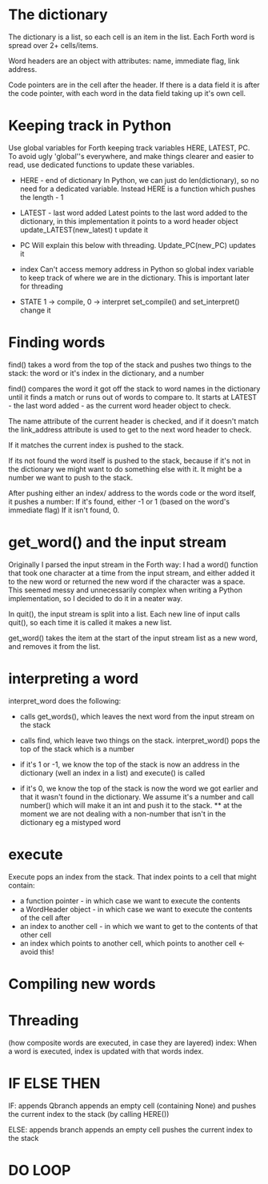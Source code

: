 # The dictionary
The dictionary is a list, so each cell is an item in the list. Each Forth word is spread over 2+ cells/items.

Word headers are an object with attributes: name, immediate flag, link address.

Code pointers are in the cell after the header.  If there is a data field it is after the code pointer, with each word in the data field taking up it's own cell.

# Keeping track in Python
Use global variables for Forth keeping track variables HERE, LATEST, PC.  
To avoid ugly 'global''s everywhere, and make things clearer and easier to read, use dedicated functions to update these variables.

* HERE - end of dictionary
In Python, we can just do len(dictionary), so no need for a dedicated variable.  Instead HERE is a function which pushes the length - 1

* LATEST - last word added
Latest points to the last word added to the dictionary, in this implementation it points to a word header object
update_LATEST(new_latest) t update it

* PC
Will explain this below with threading.
Update_PC(new_PC) updates it

* index
Can't access memory address in Python so global index variable to keep track of where we are in the dictionary.  This is important later for threading

* STATE
1 -> compile, 0 -> interpret
set_compile() and set_interpret() change it

# Finding words
find() takes a word from the top of the stack and pushes two things to the stack: the word or it's index in the dictionary, and a number

find() compares the word it got off the stack to word names in the dictionary until it finds a match or runs out of words to compare to. It starts at LATEST - the last word added - as the current word header object to check.  

The name attribute of the current header is checked, and if it doesn't match the link_address attribute is used to get to the next word header to check.

If it matches the current index is pushed to the stack.

If its not found the word itself is pushed to the stack, because if it's not in the dictionary we might want to do something else with it.  It might be a number we want to push to the stack.

After pushing either an index/ address to the words code or the word itself, it pushes a number:
If it's found, either -1 or 1 (based on the word's immediate flag)
If it isn't found, 0.

# get_word() and the input stream

Originally I parsed the input stream in the Forth way: I had a word() function that took one character at a time from the input stream, and either added it to the new word or returned the new word if the character was a space.  This seemed messy and unnecessarily complex when writing a Python implementation, so I decided to do it in a neater way.  

In quit(), the input stream is split into a list.  Each new line of input calls quit(), so each time it is called it makes a new list.

get_word() takes the item at the start of the input stream list as a new word, and removes it from the list.


# interpreting a word

interpret_word does the following:

* calls get_words(), which leaves the next word from the input stream on the stack

* calls find, which leave two things on the stack.  interpret_word() pops the top of the stack which is a number

- if it's 1 or -1, we know the top of the stack is now an address in the dictionary (well an index in a list) and execute() is called

- if it's 0, we know the top of the stack is now the word we got earlier and that it wasn't found in the dictionary. We assume it's a number and call number() which will make it an int and push it to the stack.  ** at the moment we are not dealing with a non-number that isn't in the dictionary eg a mistyped word




# execute
Execute pops an index from the stack.  That index points to a cell that might contain:
* a function pointer - in which case we want to execute the contents
* a WordHeader object - in which case we want to execute the contents of the cell after
* an index to another cell - in which we want to get to the contents of that other cell
* an index which points to another cell, which points to another cell <- avoid this!

# Compiling new words

# Threading
(how composite words are executed, in case they are layered)
index: When a word is executed, index is updated with that words index.  

# IF ELSE THEN

IF:
appends Qbranch
appends an empty cell (containing None)
and pushes the current index to the stack (by calling HERE())

ELSE:
appends branch
appends an empty cell
pushes the current index to the stack



# DO LOOP
